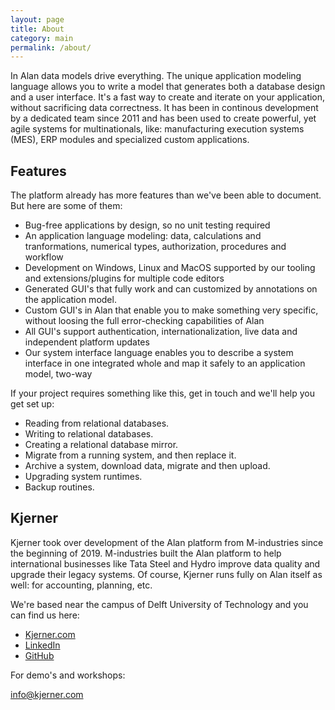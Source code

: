 ```yaml
---
layout: page
title: About
category: main
permalink: /about/
---
```


In Alan data models drive everything.
The unique application modeling language allows you to write a model that generates both a database design and a user interface. It's a fast way to create and iterate on your application, without sacrificing data correctness. It has been in continous development by a dedicated team since 2011 and has been used to create powerful, yet agile systems for multinationals, like: manufacturing execution systems (MES), ERP modules and specialized custom applications.


## Features
The platform already has more features than we've been able to document. But here are some of them:
- Bug-free applications by design, so no unit testing required
- An application language modeling: data, calculations and tranformations, numerical types, authorization, procedures and workflow
- Development on Windows, Linux and MacOS supported by our tooling and extensions/plugins for multiple code editors
- Generated GUI's that fully work and can customized by annotations on the application model.
- Custom GUI's in Alan that enable you to make something very specific, without loosing the full error-checking capabilities of Alan
- All GUI's support authentication, internationalization, live data and independent platform updates
- Our system interface language enables you to describe a system interface in one integrated whole and map it safely to an application model, two-way

If your project requires something like this, get in touch and we'll help you get set up:

  - Reading from relational databases.
  - Writing to relational databases.
  - Creating a relational database mirror.
  - Migrate from a running system, and then replace it.
  - Archive a system, download data, migrate and then upload.
  - Upgrading system runtimes.
  - Backup routines.

## Kjerner
Kjerner took over development of the Alan platform from M-industries since the beginning of 2019. M-industries built the Alan platform to help international businesses like Tata Steel and Hydro improve data quality and upgrade their legacy systems. Of course, Kjerner runs fully on Alan itself as well: for accounting, planning, etc.

We're based near the campus of Delft University of Technology and you can find us here:

- [Kjerner.com](https://www.kjerner.com)
- [LinkedIn](https://www.linkedin.com/company/kjerner/)
- [GitHub](https://github.com/Kjerner)

For demo's and workshops:

[info@kjerner.com](mailto:info@kjerner.com)
